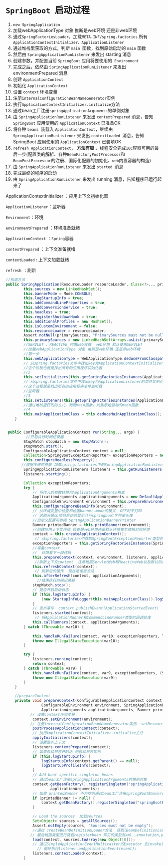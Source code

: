 # `SpringBoot `启动过程

1. `new SpringApplication`  
2. 加载webApplicationType 对象 推断是web环境 还是非web环境
3. 通过`SpringFactoriesLoader`，加载`META-INF/spring.factories` 所有`ApplicationContextInitializer、ApplicationListener`
4. 通过堆栈里获取的方式，判断 `main `函数，找到原始启动的 `main` 函数
5. 然后由 `SpringApplicationRunListener` 来发出 starting 消息
6. 创建参数，并配置当前 `SpringBoot` 应用将要使用的` Environment`
7. 完成之后，依然由 `SpringApplicationRunListener` 来发出 environmentPrepared 消息
8. 创建 `ApplicationContext` 
9. 初始化 `ApplicationContext`
10. 设置 `context` 环境变量
11. 注册`internalConfigurationBeanNameGenerator`实例  
12. 执行`ApplicationContextInitializer.initialize`方法
13. 通过bean工厂注册`springApplicationArguments`的单例对象
14. 由 `SpringApplicationRunListener` 来发出 `contextPrepared` 消息，告知`SpringBoot` 应用使用的 `ApplicationContext` 已准备OK
15. 将各种 `beans `装载入 `ApplicationContext`，继续由 `SpringApplicationRunListener` 来发出 `contextLoaded `消息，告知 SpringBoot 应用使用的 `ApplicationContext` 已装填OK
16. `refresh ApplicationContext`， **方法有锁**  ，线程安全完成`IOC`容器可用的最后一步(配置类的解析、各种`BeanFactoryPostProcessor`和`BeanPostProcessor`的注册、国际化配置的初始化、`web`内置容器的构造) 
17. 由 `SpringApplicationRunListener` 来发出 `started `消息
18. 完成最终的程序的启动
19. 由 `SpringApplicationRunListener` 来发出 running 消息，告知程序已运行起来了

ApplicationContextInitializer ：应用上下文初始化器

 `ApplicationListener`：监听器

`Environment`：环境

`environmentPrepared` ：环境准备就绪

`ApplicationContext` ：`Spring`容器

`contextPrepared` ：上下文准备就绪

`contextLoaded`  : 上下文加载就绪

`refresh ` :  刷新



``` java
//构造方法
public SpringApplication(ResourceLoader resourceLoader, Class<?>... primarySources) {
        this.sources = new LinkedHashSet();
        this.bannerMode = Mode.CONSOLE;
        this.logStartupInfo = true;
        this.addCommandLineProperties = true;
        this.addConversionService = true;
        this.headless = true;
        this.registerShutdownHook = true;
        this.additionalProfiles = new HashSet();
        this.isCustomEnvironment = false;
        this.resourceLoader = resourceLoader;
        Assert.notNull(primarySources, "PrimarySources must not be null");
        this.primarySources = new LinkedHashSet(Arrays.asList(primarySources));
    	//SERVLET 、REACTIVE 内置web容器  web环境 默认使用SERVLET
    	//加载webApplicationType 对象 推断是web环境 还是非web环境
    	//第一步 
        this.webApplicationType = WebApplicationType.deduceFromClasspath();  
     	// 从spring.factories文件中找出key为ApplicationContextInitializer的类并实例化后设置到SpringApplication的initializers属性中。
    	//这个过程也就是找出所有的应用程序初始化器
    	//2
        this.setInitializers(this.getSpringFactoriesInstances(ApplicationContextInitializer.class));
       	// 从spring.factories文件中找出key为ApplicationListener的类并实例化后设置到SpringApplication的listeners属性中.
    	//这个过程就是找出所有的应用程序事件监听器
   		//监听器
    	//3
    	this.setListeners(this.getSpringFactoriesInstances(ApplicationListener.class));
        //通过堆栈里获取的方式，判断main函数，找到原始启动的main函数
        //4
    	this.mainApplicationClass = this.deduceMainApplicationClass();
    }


 public ConfigurableApplicationContext run(String... args) {
    	 //开启执行时间记录器
        StopWatch stopWatch = new StopWatch();
        stopWatch.start();
        ConfigurableApplicationContext context = null;
        Collection<SpringBootExceptionReporter> exceptionReporters = new ArrayList();
        this.configureHeadlessProperty();
       //根据传递的参数 加载spirng.factories中的SpringApplicationRunListener实例监听对象
        SpringApplicationRunListeners listeners = this.getRunListeners(args);
        listeners.starting();

        Collection exceptionReporters;
        try {
            // 将传入的参数转换为ApplicationArguments格式
            ApplicationArguments applicationArguments = new DefaultApplicationArguments(args);
            ConfigurableEnvironment environment = this.prepareEnvironment(listeners, applicationArguments);
            this.configureIgnoreBeanInfo(environment);
            // 从环境变量中检查和设置banner.mode的模式  OFF时不打印
            // 这部分是sb项目启动时显示几行springboot字符串头像
            //自定义配置可参阅 SpringApplicationBannerPrinter
            Banner printedBanner = this.printBanner(environment);
            //创建应用上下文环境 检查是web环境还是默认环境等生成相对应环境
            context = this.createApplicationContext();
             // 从spring.factories中获取SpringBootExceptionReporter类型的实例 
            exceptionReporters = this.getSpringFactoriesInstances(SpringBootExceptionReporter.class, new Class[]{ConfigurableApplicationContext.class}, context);
            //准备context  
            //  详情看下一段代码
            this.prepareContext(context, environment, listeners, applicationArguments, printedBanner);
             //刷新上下文context  注意根据ServletWeb和ReactiveWeb以及默认的applicationContext的不同来进行具体刷新
            this.refreshContext(context);
             // 刷新后的操作  现在是保留方法
            this.afterRefresh(context, applicationArguments);
              //结束执行时间记录器
            stopWatch.stop();
            // 是否开启启动日志
            if (this.logStartupInfo) {
                (new StartupInfoLogger(this.mainApplicationClass)).logStarted(this.getApplicationLog(), stopWatch);
            }
            // 发布事件  context.publishEvent(ApplicationStartedEvent)
            listeners.started(context);
             // 将ApplicationRunner和CommandLineRunner类型的回调处理
            this.callRunners(context, applicationArguments);
        } catch (Throwable var10) {
            
            this.handleRunFailure(context, var10, exceptionReporters, listeners);
            throw new IllegalStateException(var10);
        }

        try {
            listeners.running(context);
            return context;
        } catch (Throwable var9) {
            this.handleRunFailure(context, var9, exceptionReporters, (SpringApplicationRunListeners)null);
            throw new IllegalStateException(var9);
        }
    }

	//prepareContext
    private void prepareContext(ConfigurableApplicationContext context,
                ConfigurableEnvironment environment, SpringApplicationRunListeners listeners,
                ApplicationArguments applicationArguments, Banner printedBanner) {
           // 设置context环境变量
            context.setEnvironment(environment);
           // 注册internalConfigurationBeanNameGenerator实例  setResourceLoader 或者setClassLoader
            postProcessApplicationContext(context);
            // 执行ApplicationContextInitializer.initialize方法
            applyInitializers(context);
            // 设置监听上下文
            listeners.contextPrepared(context);
            // 如果启动日志开的话 则启动日志实例
            if (this.logStartupInfo) {
                logStartupInfo(context.getParent() == null);
                logStartupProfileInfo(context);
            }
            // Add boot specific singleton beans
            // 通过bean工厂注册springApplicationArguments的单例对象
            context.getBeanFactory().registerSingleton("springApplicationArguments",
                    applicationArguments);
            // 如果 printedBanner 不为空则通过bean工厂注册springBootBanner的单例对象
            if (printedBanner != null) {
                context.getBeanFactory().registerSingleton("springBootBanner", printedBanner);
            }

            // Load the sources  加载sources
            Set<Object> sources = getAllSources();
            Assert.notEmpty(sources, "Sources must not be empty"); 		    
            //通过 createBeanDefinitionLoader方法  获取lBeanDefinitionLoader 并设置beanNameGenerator、environment、resourceLoader
           // 最后根据类型进行装载registerbean 常见的类型有xml ,annotation,package,resouces等等 最后返回bean数量
            load(context, sources.toArray(new Object[0])); 		    
            // 通过SimpleApplicationEventMulticaster的Executor 去invoke是ApplicationListener类型的listener
              // 循环执行listener.onApplicationEvent(event);
            listeners.contextLoaded(context);
        }

```

